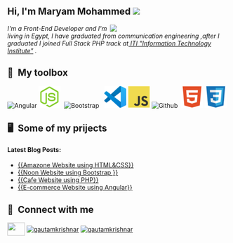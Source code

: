 <h2>Hi, I'm Maryam Mohammed <img src="https://github.githubassets.com/images/mona-whisper.gif" height="24" /></h2>
<img align='right' src="https://user-images.githubusercontent.com/74038190/221352975-94759904-aa4c-4032-a8ab-b546efb9c478.gif" width="270" />

<p><em>I'm a Front-End Developer and I'm living in Egypt, I have graduated from communication engineering ,after I graduated I joined Full Stack PHP track at<a href="https://www.iti.gov.eg/iti/home"> ITI "Information Technology Institute"</a> . </em>

## 🧰 &nbsp;My toolbox

<img  src="https://upload.wikimedia.org/wikipedia/commons/thumb/c/cf/Angular_full_color_logo.svg/1200px-Angular_full_color_logo.svg.png" alt="Angular" width="50" height="50"/>&nbsp;<img  src="https://raw.githubusercontent.com/devicons/devicon/1119b9f84c0290e0f0b38982099a2bd027a48bf1/icons/nodejs/nodejs-plain.svg" alt="NodeJS" width="50" height="50"/> &nbsp;<img  src="https://upload.wikimedia.org/wikipedia/commons/thumb/b/b2/Bootstrap_logo.svg/1200px-Bootstrap_logo.svg.png" alt="Bootstrap" width="50" height="50"/> &nbsp;&nbsp;<img  src="https://raw.githubusercontent.com/devicons/devicon/1119b9f84c0290e0f0b38982099a2bd027a48bf1/icons/vscode/vscode-original.svg" alt="VSCode" width="50" height="50"/>&nbsp;<img src="https://raw.githubusercontent.com/devicons/devicon/1119b9f84c0290e0f0b38982099a2bd027a48bf1/icons/javascript/javascript-original.svg" alt="JavaScript" width="50" height="50"/>&nbsp;<img  src="https://github.com/CyrisXD/CyrisXD/raw/master/assets/Github.png" alt="Github"/> &nbsp;<img  src="https://raw.githubusercontent.com/devicons/devicon/1119b9f84c0290e0f0b38982099a2bd027a48bf1/icons/html5/html5-plain.svg" alt="HTML5" width="50" height="50"/>&nbsp;<img  src="https://raw.githubusercontent.com/devicons/devicon/1119b9f84c0290e0f0b38982099a2bd027a48bf1/icons/css3/css3-original.svg" alt="CSS3" width="50" height="50"/>


## 🖥 &nbsp;Some of my prijects
<h4> Latest Blog Posts: </h4>


  - [{{Amazone Website using HTML&CSS}}](https://yuque.com/{{@root.namespace}}/{{slug}})
  - [{{Noon Website using Bootstrap }}](https://yuque.com/{{@root.namespace}}/{{slug}})
  - [{{Cafe Website using PHP}}](https://yuque.com/{{@root.namespace}}/{{slug}})
  - [{{E-commerce Website using Angular}}](https://yuque.com/{{@root.namespace}}/{{slug}})



## 🔗 &nbsp;Connect with me
<p align="left">
<a  href = "mailto: mero.mohammed.2000@gmail.com" target="blank"><img align="center" src="https://upload.wikimedia.org/wikipedia/commons/thumb/7/7e/Gmail_icon_%282020%29.svg/800px-Gmail_icon_%282020%29.svg.png" height="30" width="40" /></a>
<a href="https://www.linkedin.com/in/maryam-mohammed-ibrahim-798b53254/" target="blank"><img align="center" src="https://raw.githubusercontent.com/rahuldkjain/github-profile-readme-generator/master/src/images/icons/Social/linked-in-alt.svg" alt="gautamkrishnar" height="30" width="40" /></a>
<a href="https://www.instagram.com/meroo_moh/?next=%2F" target="blank"><img align="center" src="https://raw.githubusercontent.com/rahuldkjain/github-profile-readme-generator/master/src/images/icons/Social/instagram.svg" alt="gautamkrishnar" height="30" width="40" /></a>



